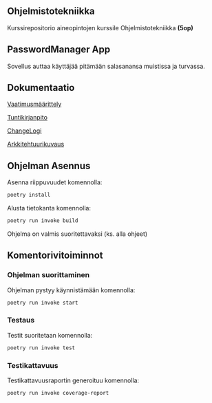 ## Ohjelmistotekniikka

Kurssirepositorio aineopintojen kurssile Ohjelmistotekniikka **(5op)**

## PasswordManager App

Sovellus auttaa käyttäjää pitämään salasanansa muistissa ja turvassa.

## Dokumentaatio

[Vaatimusmäärittely](https://github.com/oskari83/ot-harjoitustyo/blob/master/pwmanager-app/dokumentaatio/vaatimusmaarittely.md)

[Tuntikirjanpito](https://github.com/oskari83/ot-harjoitustyo/blob/master/pwmanager-app/dokumentaatio/tuntikirjanpito.md)

[ChangeLogi](https://github.com/oskari83/ot-harjoitustyo/blob/master/pwmanager-app/dokumentaatio/changelog.md)

[Arkkitehtuurikuvaus](https://github.com/oskari83/ot-harjoitustyo/blob/master/pwmanager-app/dokumentaatio/arkkitehtuuri.md)

## Ohjelman Asennus

Asenna riippuvuudet komennolla:

```bash
poetry install
```

Alusta tietokanta komennolla:

```bash
poetry run invoke build
```

Ohjelma on valmis suoritettavaksi (ks. alla ohjeet)

## Komentorivitoiminnot

### Ohjelman suorittaminen

Ohjelman pystyy käynnistämään komennolla:

```bash
poetry run invoke start
```

### Testaus

Testit suoritetaan komennolla:

```bash
poetry run invoke test
```

### Testikattavuus

Testikattavuusraportin generoituu komennolla:

```bash
poetry run invoke coverage-report
```
